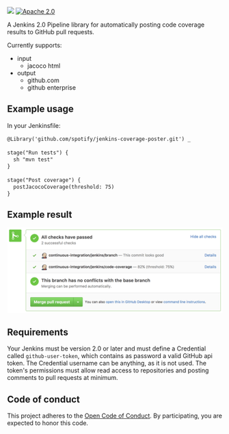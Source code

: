 ![](https://img.shields.io/badge/development%20status-alpha-yellow.svg) [![Apache 2.0](https://img.shields.io/badge/license-Apache%20License%202.0-blue.svg)](http://www.apache.org/licenses/LICENSE-2.0)

A Jenkins 2.0 Pipeline library for automatically posting code coverage results to GitHub pull requests.

Currently supports:
 * input
   * jacoco html
 * output
   * github.com
   * github enterprise

## Example usage
In your Jenkinsfile:
```
@Library('github.com/spotify/jenkins-coverage-poster.git') _

stage("Run tests") {
  sh "mvn test"
}

stage("Post coverage") {
  postJacocoCoverage(threshold: 75)
}
```

## Example result

<img src="./coverage_pass.png" width="700" />

## Requirements

Your Jenkins must be version 2.0 or later and must define a Credential called `github-user-token`, which contains as password a valid GitHub api token. The Credential username can be anything, as it is not used. The token's permissions must allow read access to repositories and posting comments to pull requests at minimum.

## Code of conduct
This project adheres to the [Open Code of Conduct][code-of-conduct]. By participating, you are expected to honor this code.

[code-of-conduct]: https://github.com/spotify/code-of-conduct/blob/master/code-of-conduct.md
